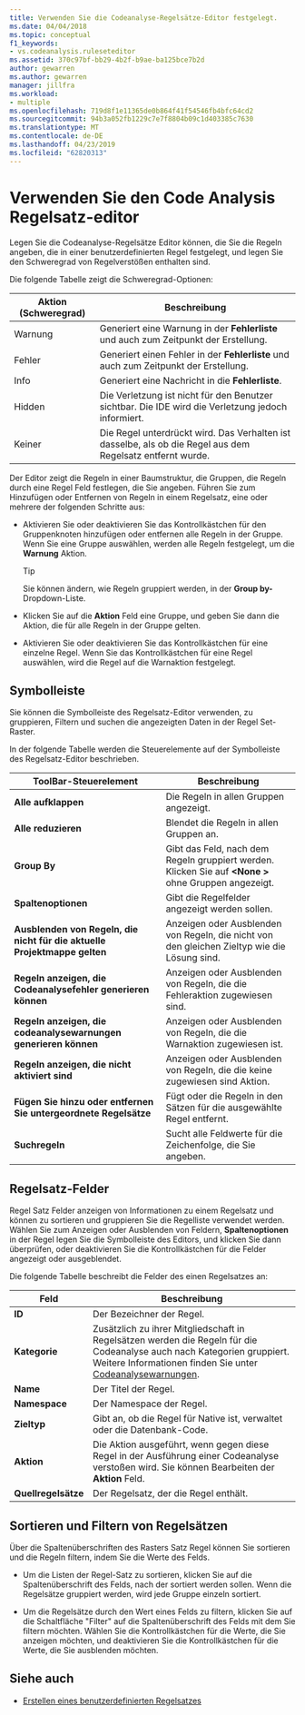 ```yaml
---
title: Verwenden Sie die Codeanalyse-Regelsätze-Editor festgelegt.
ms.date: 04/04/2018
ms.topic: conceptual
f1_keywords:
- vs.codeanalysis.ruleseteditor
ms.assetid: 370c97bf-bb29-4b2f-b9ae-ba125bce7b2d
author: gewarren
ms.author: gewarren
manager: jillfra
ms.workload:
- multiple
ms.openlocfilehash: 719d8f1e11365de0b864f41f54546fb4bfc64cd2
ms.sourcegitcommit: 94b3a052fb1229c7e7f8804b09c1d403385c7630
ms.translationtype: MT
ms.contentlocale: de-DE
ms.lasthandoff: 04/23/2019
ms.locfileid: "62820313"
---
```

# <a name="use-the-code-analysis-rule-set-editor"></a>Verwenden Sie den Code Analysis Regelsatz-editor

Legen Sie die Codeanalyse-Regelsätze Editor können, die Sie die Regeln angeben, die in einer benutzerdefinierten Regel festgelegt, und legen Sie den Schweregrad von Regelverstößen enthalten sind.

Die folgende Tabelle zeigt die Schweregrad-Optionen:

|Aktion (Schweregrad)|Beschreibung|
|-|-|
|Warnung|Generiert eine Warnung in der **Fehlerliste** und auch zum Zeitpunkt der Erstellung.|
|Fehler|Generiert einen Fehler in der **Fehlerliste** und auch zum Zeitpunkt der Erstellung.|
|Info|Generiert eine Nachricht in die **Fehlerliste**.|
|Hidden|Die Verletzung ist nicht für den Benutzer sichtbar. Die IDE wird die Verletzung jedoch informiert.|
|Keiner|Die Regel unterdrückt wird. Das Verhalten ist dasselbe, als ob die Regel aus dem Regelsatz entfernt wurde.|

Der Editor zeigt die Regeln in einer Baumstruktur, die Gruppen, die Regeln durch eine Regel Feld festlegen, die Sie angeben. Führen Sie zum Hinzufügen oder Entfernen von Regeln in einem Regelsatz, eine oder mehrere der folgenden Schritte aus:

- Aktivieren Sie oder deaktivieren Sie das Kontrollkästchen für den Gruppenknoten hinzufügen oder entfernen alle Regeln in der Gruppe. Wenn Sie eine Gruppe auswählen, werden alle Regeln festgelegt, um die **Warnung** Aktion.

   > [!TIP]
   > Sie können ändern, wie Regeln gruppiert werden, in der **Group by-** Dropdown-Liste.

- Klicken Sie auf die **Aktion** Feld eine Gruppe, und geben Sie dann die Aktion, die für alle Regeln in der Gruppe gelten.

- Aktivieren Sie oder deaktivieren Sie das Kontrollkästchen für eine einzelne Regel. Wenn Sie das Kontrollkästchen für eine Regel auswählen, wird die Regel auf die Warnaktion festgelegt.

## <a name="toolbar"></a>Symbolleiste

Sie können die Symbolleiste des Regelsatz-Editor verwenden, zu gruppieren, Filtern und suchen die angezeigten Daten in der Regel Set-Raster.

In der folgende Tabelle werden die Steuerelemente auf der Symbolleiste des Regelsatz-Editor beschrieben.

|ToolBar-Steuerelement|Beschreibung|
|---------------------|-----------------|
|**Alle aufklappen**|Die Regeln in allen Gruppen angezeigt.|
|**Alle reduzieren**|Blendet die Regeln in allen Gruppen an.|
|**Group By**|Gibt das Feld, nach dem Regeln gruppiert werden. Klicken Sie auf  **\<None >** ohne Gruppen angezeigt.|
|**Spaltenoptionen**|Gibt die Regelfelder angezeigt werden sollen.|
|**Ausblenden von Regeln, die nicht für die aktuelle Projektmappe gelten**|Anzeigen oder Ausblenden von Regeln, die nicht von den gleichen Zieltyp wie die Lösung sind.|
|**Regeln anzeigen, die Codeanalysefehler generieren können**|Anzeigen oder Ausblenden von Regeln, die die Fehleraktion zugewiesen sind.|
|**Regeln anzeigen, die codeanalysewarnungen generieren können**|Anzeigen oder Ausblenden von Regeln, die die Warnaktion zugewiesen ist.|
|**Regeln anzeigen, die nicht aktiviert sind**|Anzeigen oder Ausblenden von Regeln, die die keine zugewiesen sind Aktion.|
|**Fügen Sie hinzu oder entfernen Sie untergeordnete Regelsätze**|Fügt oder die Regeln in den Sätzen für die ausgewählte Regel entfernt.|
|**Suchregeln**|Sucht alle Feldwerte für die Zeichenfolge, die Sie angeben.|

## <a name="rule-set-fields"></a>Regelsatz-Felder

Regel Satz Felder anzeigen von Informationen zu einem Regelsatz und können zu sortieren und gruppieren Sie die Regelliste verwendet werden. Wählen Sie zum Anzeigen oder Ausblenden von Feldern, **Spaltenoptionen** in der Regel legen Sie die Symbolleiste des Editors, und klicken Sie dann überprüfen, oder deaktivieren Sie die Kontrollkästchen für die Felder angezeigt oder ausgeblendet.

Die folgende Tabelle beschreibt die Felder des einen Regelsatzes an:

|Feld|Beschreibung|
|-----------|-----------------|
|**ID**|Der Bezeichner der Regel.|
|**Kategorie**|Zusätzlich zu ihrer Mitgliedschaft in Regelsätzen werden die Regeln für die Codeanalyse auch nach Kategorien gruppiert. Weitere Informationen finden Sie unter [Codeanalysewarnungen](../code-quality/code-analysis-for-managed-code-warnings.md).|
|**Name**|Der Titel der Regel.|
|**Namespace**|Der Namespace der Regel.|
|**Zieltyp**|Gibt an, ob die Regel für Native ist, verwaltet oder die Datenbank-Code.|
|**Aktion**|Die Aktion ausgeführt, wenn gegen diese Regel in der Ausführung einer Codeanalyse verstoßen wird. Sie können Bearbeiten der **Aktion** Feld.|
|**Quellregelsätze**|Der Regelsatz, der die Regel enthält.|

## <a name="sort-and-filter-rule-sets"></a>Sortieren und Filtern von Regelsätzen

Über die Spaltenüberschriften des Rasters Satz Regel können Sie sortieren und die Regeln filtern, indem Sie die Werte des Felds.

- Um die Listen der Regel-Satz zu sortieren, klicken Sie auf die Spaltenüberschrift des Felds, nach der sortiert werden sollen. Wenn die Regelsätze gruppiert werden, wird jede Gruppe einzeln sortiert.

- Um die Regelsätze durch den Wert eines Felds zu filtern, klicken Sie auf die Schaltfläche "Filter" auf die Spaltenüberschrift des Felds mit dem Sie filtern möchten. Wählen Sie die Kontrollkästchen für die Werte, die Sie anzeigen möchten, und deaktivieren Sie die Kontrollkästchen für die Werte, die Sie ausblenden möchten.

## <a name="see-also"></a>Siehe auch

- [Erstellen eines benutzerdefinierten Regelsatzes](../code-quality/how-to-create-a-custom-rule-set.md)